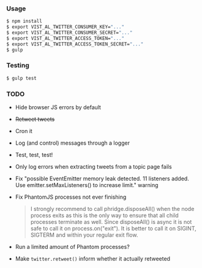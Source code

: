 ### Usage

```bash
$ npm install
$ export VIST_AL_TWITTER_CONSUMER_KEY="..."
$ export VIST_AL_TWITTER_CONSUMER_SECRET="..."
$ export VIST_AL_TWITTER_ACCESS_TOKEN="..."
$ export VIST_AL_TWITTER_ACCESS_TOKEN_SECRET="..."
$ gulp
```

### Testing

```bash
$ gulp test
```

### TODO

- Hide browser JS errors by default
- ~~Retweet tweets~~
- Cron it
- Log (and control) messages through a logger
- Test, test, test!
- Only log errors when extracting tweets from a topic page fails
- Fix "possible EventEmitter memory leak detected. 11 listeners added. Use emitter.setMaxListeners() 
  to increase limit." warning
- Fix PhantomJS processes not ever finishing

  > I strongly recommend to call phridge.disposeAll() when the node process exits as this is the only way to ensure that all child processes terminate as well. Since disposeAll() is async it is not safe to call it on process.on("exit"). It is better to call it on SIGINT, SIGTERM and within your regular exit flow.
- Run a limited amount of Phantom processes?
- Make `twitter.retweet()` inform whether it actually retweeted